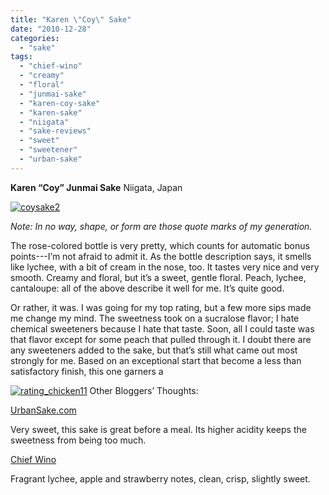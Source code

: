 ```yaml
---
title: "Karen \"Coy\" Sake"
date: "2010-12-28"
categories: 
  - "sake"
tags: 
  - "chief-wino"
  - "creamy"
  - "floral"
  - "junmai-sake"
  - "karen-coy-sake"
  - "karen-sake"
  - "niigata"
  - "sake-reviews"
  - "sweet"
  - "sweetener"
  - "urban-sake"
---
```


**Karen “Coy” Junmai Sake** Niigata, Japan

[![](http://s3.amazonaws.com/thegourmez-wpmedia/2010/12/coysake2.jpg "coysake2")](http://s3.amazonaws.com/thegourmez-wpmedia/2010/12/coysake2.jpg)

_Note: In no way, shape, or form are those quote marks of my generation._

The rose-colored bottle is very pretty, which counts for automatic bonus points---I’m not afraid to admit it. As the bottle description says, it smells like lychee, with a bit of cream in the nose, too. It tastes very nice and very smooth. Creamy and floral, but it’s a sweet, gentle floral. Peach, lychee, cantaloupe: all of the above describe it well for me. It’s quite good.

Or rather, it was. I was going for my top rating, but a few more sips made me change my mind. The sweetness took on a sucralose flavor; I hate chemical sweeteners because I hate that taste. Soon, all I could taste was that flavor except for some peach that pulled through it. I doubt there are any sweeteners added to the sake, but that’s still what came out most strongly for me. Based on an exceptional start that become a less than satisfactory finish, this one garners a

[![](http://s3.amazonaws.com/thegourmez-wpmedia/2009/02/rating_chicken11.gif "rating_chicken11")](http://s3.amazonaws.com/thegourmez-wpmedia/2009/02/rating_chicken11.gif)  Other Bloggers’ Thoughts:

[UrbanSake.com](http://www.urbansake.com/sake/ichishima-karen-coy-junmai.html)

Very sweet, this sake is great before a meal. Its higher acidity keeps the sweetness from being too much.

[Chief Wino](http://chiefwino.blogspot.com/2006/10/i-think-im-turning-japanese.html)

Fragrant lychee, apple and strawberry notes, clean, crisp, slightly sweet.

